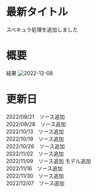 # 最新タイトル
スペキュラ処理を追加しました

# 概要
結果
![2022-12-08](https://user-images.githubusercontent.com/71620950/206329847-7a8a4658-ec74-43af-ae8d-30ea1c82ef19.png)

# 更新日
2022/09/21　ソース追加  
2022/09/28　ソース追加  
2022/10/13　ソース追加  
2022/10/19　ソース追加  
2022/10/26　ソース追加  
2022/11/02　ソース追加  
2022/11/09　ソース追加 モデル追加  
2022/11/16　ソース追加  
2022/11/30　ソース追加  
2022/12/07　ソース追加
